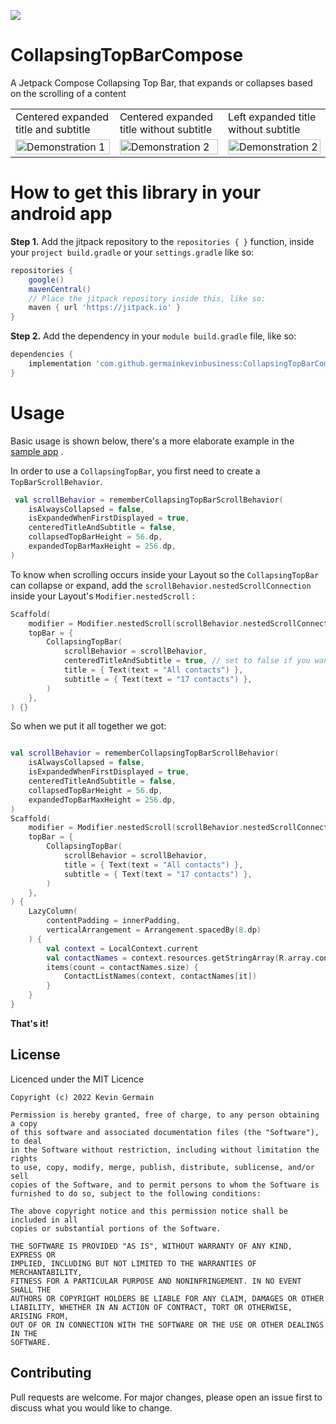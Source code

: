 [![](https://jitpack.io/v/germainkevinbusiness/CollapsingTopBarCompose.svg)](https://jitpack.io/#germainkevinbusiness/CollapsingTopBarCompose)

# CollapsingTopBarCompose

A Jetpack Compose Collapsing Top Bar, that expands or collapses based on the scrolling of a content

<table>
  <tr>
    <td>Centered expanded title and subtitle</td>
     <td>Centered expanded title without subtitle</td>
    <td>Left expanded title without subtitle</td>
  </tr>
  <tr>
    <td valign="top"><img src="https://user-images.githubusercontent.com/83923717/170046931-3f9cf06e-9476-4ea1-a932-34d3197a47df.gif" alt="Demonstration 1" width="100%" height="auto"/></td>
    <td valign="top"><img src="https://user-images.githubusercontent.com/83923717/170036886-f340d845-b5f8-475d-93ea-709652aa6ad6.gif" alt="Demonstration 2" width="100%" height="auto"/></td>
    <td valign="top"><img src="https://user-images.githubusercontent.com/83923717/170043487-5e78724b-bd66-4617-b703-624281d49c2a.gif" alt="Demonstration 2" width="100%" height="auto"/></td>
  </tr>
 </table>

# How to get this library in your android app

**Step 1.** Add the jitpack repository to the ``repositories { }``  function, inside
your ``project build.gradle`` or your ``settings.gradle`` like so:

```groovy
repositories {
    google()
    mavenCentral()
    // Place the jitpack repository inside this, like so:
    maven { url 'https://jitpack.io' }
}
```

**Step 2.** Add the dependency in your ``` module build.gradle ``` file, like so:

```groovy
dependencies {
    implementation 'com.github.germainkevinbusiness:CollapsingTopBarCompose:1.0.0-beta02'
}
```

# Usage

Basic usage is shown below, there's a more elaborate example in
the [sample app](https://github.com/germainkevinbusiness/CollapsingTopBarCompose/blob/master/app/src/main/java/com/germainkevin/collapsingtopbarcompose/MainActivity.kt)
.

In order to use a ```CollapsingTopBar```, you first need to create a ```TopBarScrollBehavior```.

```kotlin
 val scrollBehavior = rememberCollapsingTopBarScrollBehavior(
    isAlwaysCollapsed = false,
    isExpandedWhenFirstDisplayed = true,
    centeredTitleAndSubtitle = false,
    collapsedTopBarHeight = 56.dp,
    expandedTopBarMaxHeight = 256.dp,
)
```

To know when scrolling occurs inside your Layout so the ```CollapsingTopBar``` can collapse or
expand, add the ```scrollBehavior.nestedScrollConnection``` inside your
Layout's  ```Modifier.nestedScroll``` :

```kotlin
Scaffold(
    modifier = Modifier.nestedScroll(scrollBehavior.nestedScrollConnection),
    topBar = {
        CollapsingTopBar(
            scrollBehavior = scrollBehavior,
            centeredTitleAndSubtitle = true, // set to false if you want the expanded title and subtitle to be at the left instead
            title = { Text(text = "All contacts") },
            subtitle = { Text(text = "17 contacts") },
        )
    },
) {}
```

So when we put it all together we got:

```kotlin

val scrollBehavior = rememberCollapsingTopBarScrollBehavior(
    isAlwaysCollapsed = false,
    isExpandedWhenFirstDisplayed = true,
    centeredTitleAndSubtitle = false,
    collapsedTopBarHeight = 56.dp,
    expandedTopBarMaxHeight = 256.dp,
)
Scaffold(
    modifier = Modifier.nestedScroll(scrollBehavior.nestedScrollConnection),
    topBar = {
        CollapsingTopBar(
            scrollBehavior = scrollBehavior,
            title = { Text(text = "All contacts") },
            subtitle = { Text(text = "17 contacts") },
        )
    },
) {
    LazyColumn(
        contentPadding = innerPadding,
        verticalArrangement = Arrangement.spacedBy(8.dp)
    ) {
        val context = LocalContext.current
        val contactNames = context.resources.getStringArray(R.array.contactNames)
        items(count = contactNames.size) {
            ContactListNames(context, contactNames[it])
        }
    }
}
```

**That's it!**

## License

Licenced under the MIT Licence

```
Copyright (c) 2022 Kevin Germain

Permission is hereby granted, free of charge, to any person obtaining a copy
of this software and associated documentation files (the "Software"), to deal
in the Software without restriction, including without limitation the rights
to use, copy, modify, merge, publish, distribute, sublicense, and/or sell
copies of the Software, and to permit persons to whom the Software is
furnished to do so, subject to the following conditions:

The above copyright notice and this permission notice shall be included in all
copies or substantial portions of the Software.

THE SOFTWARE IS PROVIDED "AS IS", WITHOUT WARRANTY OF ANY KIND, EXPRESS OR
IMPLIED, INCLUDING BUT NOT LIMITED TO THE WARRANTIES OF MERCHANTABILITY,
FITNESS FOR A PARTICULAR PURPOSE AND NONINFRINGEMENT. IN NO EVENT SHALL THE
AUTHORS OR COPYRIGHT HOLDERS BE LIABLE FOR ANY CLAIM, DAMAGES OR OTHER
LIABILITY, WHETHER IN AN ACTION OF CONTRACT, TORT OR OTHERWISE, ARISING FROM,
OUT OF OR IN CONNECTION WITH THE SOFTWARE OR THE USE OR OTHER DEALINGS IN THE
SOFTWARE.
```

## Contributing

Pull requests are welcome. For major changes, please open an issue first to discuss what you would
like to change.
